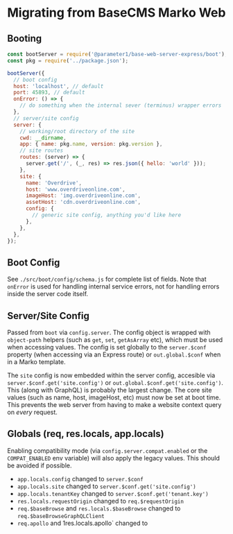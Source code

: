 # Migrating from BaseCMS Marko Web

## Booting
```js
const bootServer = require('@parameter1/base-web-server-express/boot');
const pkg = require('../package.json');

bootServer({
  // boot config
  host: 'localhost', // default
  port: 45893, // default
  onError: () => {
    // do something when the internal sever (terminus) wrapper errors
  },
  // server/site config
  server: {
    // working/root directory of the site
    cwd: __dirname,
    app: { name: pkg.name, version: pkg.version },
    // site routes
    routes: (server) => {
      server.get('/', (_, res) => res.json({ hello: 'world' }));
    },
    site: {
      name: 'Overdrive',
      host: 'www.overdriveonline.com',
      imageHost: 'img.overdriveonline.com',
      assetHost: 'cdn.overdriveonline.com',
      config: {
        // generic site config, anything you'd like here
      },
    },
  },
});
```

## Boot Config
See `./src/boot/config/schema.js` for complete list of fields. Note that `onError` is used for handling internal service errors, not for handling errors inside the server code itself.

## Server/Site Config
Passed from `boot` via `config.server`. The config object is wrapped with `object-path` helpers (such as `get`, `set`, `getAsArray` etc), which must be used when accessing values. The config is set globally to the `server.$conf` property (when accessing via an Express route) or `out.global.$conf` when in a Marko template.

The `site` config is now embedded within the server config, accesible via `server.$conf.get('site.config')` or `out.global.$conf.get('site.config')`. This (along with GraphQL) is probably the largest change. The core site values (such as name, host, imageHost, etc) must now be set at boot time. This prevents the web server from having to make a website context query on _every_ request.

## Globals (req, res.locals, app.locals)
Enabling compatibility mode (via `config.server.compat.enabled` or the `COMPAT_ENABLED` env variable) will also apply the legacy values. This should be avoided if possible.

- `app.locals.config` changed to `server.$conf`
- `app.locals.site` changed to `server.$conf.get('site.config')`
- `app.locals.tenantKey` changed to `server.$conf.get('tenant.key')`
- `res.locals.requestOrigin` changed to `req.$requestOrigin`
- `req.$baseBrowse` and `res.locals.$baseBrowse` changed to `req.$baseBrowseGraphQLClient`
- `req.apollo` and 1res.locals.apollo` changed to
